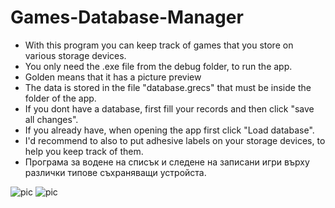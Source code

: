 # Games-Database-Manager

* With this program you can keep track of games that you store on various storage devices.  
* You only need the .exe file from the debug folder, to run the app.   
* Golden means that it has a picture preview    
* The data is stored in the file "database.grecs" that must be inside the folder of the app.     
* If you dont have a database, first fill your records and then click "save all changes".      
* If you already have, when opening the app first click "Load database".    
* I'd recommend to also to put adhesive labels on your storage devices, to help you keep track of them.  
* Програма за водене на списък и следене на записани игри върху различки типове съхраняващи устройста.  

![pic](https://i.ibb.co/pr91SRx/ga.png)
![pic](https://i.ibb.co/PFvpSNz/daa.png)
